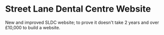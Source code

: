 # Street Lane Dental Centre Website

New and improved SLDC website; to prove it doesn't take 2 years and over £10,000 to build a website.
